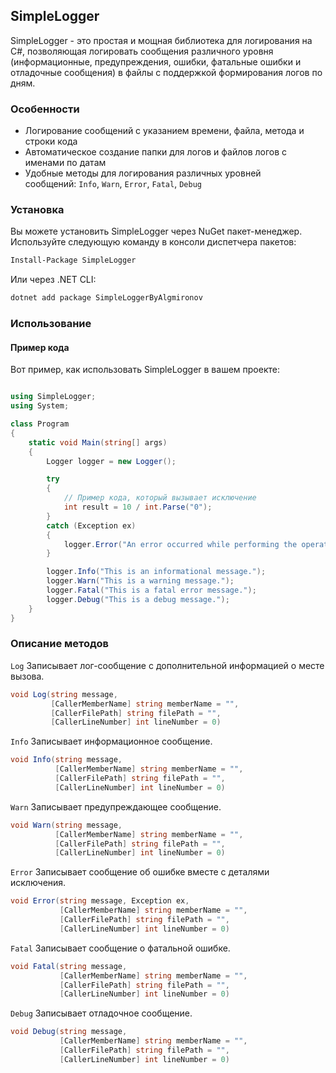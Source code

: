 <html lang="ru">

## SimpleLogger

SimpleLogger - это простая и мощная библиотека для логирования на C#, позволяющая логировать сообщения различного уровня (информационные, предупреждения, ошибки, фатальные ошибки и отладочные сообщения) в файлы с поддержкой формирования логов по дням.

### Особенности

- Логирование сообщений с указанием времени, файла, метода и строки кода
- Автоматическое создание папки для логов и файлов логов с именами по датам
- Удобные методы для логирования различных уровней сообщений: `Info`, `Warn`, `Error`, `Fatal`, `Debug`

### Установка

Вы можете установить SimpleLogger через NuGet пакет-менеджер. Используйте следующую команду в консоли диспетчера пакетов:

```sh
Install-Package SimpleLogger
```

Или через .NET CLI:

```sh
dotnet add package SimpleLoggerByAlgmironov
```

### Использование

#### Пример кода

Вот пример, как использовать SimpleLogger в вашем проекте:

```csharp

using SimpleLogger;
using System;

class Program
{
    static void Main(string[] args)
    {
        Logger logger = new Logger();

        try
        {
            // Пример кода, который вызывает исключение
            int result = 10 / int.Parse("0");
        }
        catch (Exception ex)
        {
            logger.Error("An error occurred while performing the operation.", ex);
        }

        logger.Info("This is an informational message.");
        logger.Warn("This is a warning message.");
        logger.Fatal("This is a fatal error message.");
        logger.Debug("This is a debug message.");
    }
}

```

### Описание методов

`Log` Записывает лог-сообщение с дополнительной информацией о месте вызова.

```csharp
void Log(string message,
         [CallerMemberName] string memberName = "",
         [CallerFilePath] string filePath = "",
         [CallerLineNumber] int lineNumber = 0)
```

`Info` Записывает информационное сообщение.

```csharp
void Info(string message,
          [CallerMemberName] string memberName = "",
          [CallerFilePath] string filePath = "",
          [CallerLineNumber] int lineNumber = 0)
```

`Warn` Записывает предупреждающее сообщение.

```csharp
void Warn(string message,
          [CallerMemberName] string memberName = "",
          [CallerFilePath] string filePath = "",
          [CallerLineNumber] int lineNumber = 0)
```

`Error` Записывает сообщение об ошибке вместе с деталями исключения.

```csharp
void Error(string message, Exception ex,
           [CallerMemberName] string memberName = "",
           [CallerFilePath] string filePath = "",
           [CallerLineNumber] int lineNumber = 0)
```

`Fatal` Записывает сообщение о фатальной ошибке.

```csharp
void Fatal(string message,
           [CallerMemberName] string memberName = "",
           [CallerFilePath] string filePath = "",
           [CallerLineNumber] int lineNumber = 0)
```

`Debug` Записывает отладочное сообщение.

```csharp
void Debug(string message,
           [CallerMemberName] string memberName = "",
           [CallerFilePath] string filePath = "",
           [CallerLineNumber] int lineNumber = 0)
```
